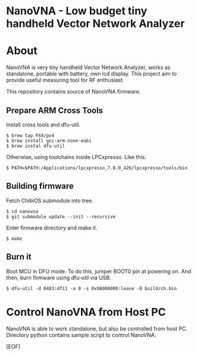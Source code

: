 NanoVNA - Low budget tiny handheld Vector Network Analyzer
==========================================================

# About

NanoVNA is very tiny handheld Vector Network Analyzer, works as
standalone, portable with battery, own lcd display. This project aim
to provide useful measuring tool for RF enthusiast.

This repository contains source of NanoVNA firmware.


## Prepare ARM Cross Tools

Install cross tools and dfu-util.

    $ brew tap PX4/px4
    $ brew install gcc-arm-none-eabi
    $ brew instal dfu-util

Otherwise, using toolchains inside LPCxpresso. Like this.

    $ PATH=$PATH:/Applications/lpcxpresso_7.8.0_426/lpcxpresso/tools/bin

## Building firmware

Fetch ChibiOS submodule into tree.

    $ cd nanovna
    $ git submodule update --init --recursive

Enter firmware directory and make it.

    $ make

## Burn it

Boot MCU in DFU mode. To do this, jumper BOOT0 pin at powering on.
And then, burn firmware using dfu-util via USB.

    $ dfu-util -d 0483:df11 -a 0 -s 0x08000000:leave -D build/ch.bin


# Control NanoVNA from Host PC

NanoVNA is able to work standalone, but also be controlled from host
PC. Directory python contains sample script to control NanoVNA.


[EOF]
